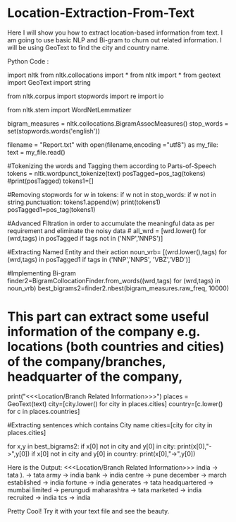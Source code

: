 # Location-Extraction-From-Text
Here I will show you how to extract location-based information from text. I am going to use basic NLP and Bi-gram to churn out related information. I will be using GeoText to find the city and country name.

Python Code :

import nltk 
from nltk.collocations import * 
from nltk import * 
from geotext import GeoText 
import string

from nltk.corpus import stopwords 
import re 
import io 

from nltk.stem import WordNetLemmatizer 


bigram_measures = nltk.collocations.BigramAssocMeasures() 
stop_words = set(stopwords.words('english')) 

filename = "Report.txt" 
with open(filename,encoding ="utf8") as my_file: 
    text = my_file.read() 

#Tokenizing the words and Tagging them according to Parts-of-Speech 
tokens = nltk.wordpunct_tokenize(text) 
posTagged=pos_tag(tokens) 
#print(posTagged) 
tokens1=[] 

#Removing stopwords 
for w in tokens: 
        if w not in stop_words: 
            if w not in string.punctuation:
                tokens1.append(w) 
print(tokens1)            
posTagged1=pos_tag(tokens1)    
        
#Advanced Filtration in order to accumulate the meaningful data as per requirement and eliminate the noisy data # 
all_wrd = [wrd.lower() for (wrd,tags) in posTagged if tags not in ('NNP','NNPS')] 

#Extracting Named Entity and their action 
noun_vrb= [(wrd.lower(),tags) for (wrd,tags) in posTagged1 if tags in ('NNP','NNPS', 'VBZ','VBD')] 

#Implementing Bi-gram 
finder2=BigramCollocationFinder.from_words((wrd,tags) for (wrd,tags) in noun_vrb) 
best_bigrams2=finder2.nbest(bigram_measures.raw_freq, 10000) 


# This part can extract some useful information of the company e.g. locations (both countries and cities) of the company/branches, headquarter of the company, 
print("<<<Location/Branch Related Information>>>") 
places = GeoText(text) 
city=[city.lower() for city in places.cities] 
country=[c.lower() for c in places.countries] 

#Extracting sentences which contains City name 
cities=[city for city in places.cities] 
 
for x,y in best_bigrams2: 
   if  x[0] not in city and y[0] in city: 
       print(x[0],"->",y[0]) 
   if x[0] not in city and y[0] in country: 
       print(x[0],"->",y[0]) 




Here is the Output:
<<<Location/Branch Related Information>>>
india -> tata
). -> tata
army -> india
bank -> india
centre -> pune
december -> march
established -> india
fortune -> india
generates -> tata
headquartered -> mumbai
limited -> perungudi
maharashtra -> tata
marketed -> india
recruited -> india
tcs -> india

Pretty Cool! Try it with your text file and see the beauty.

